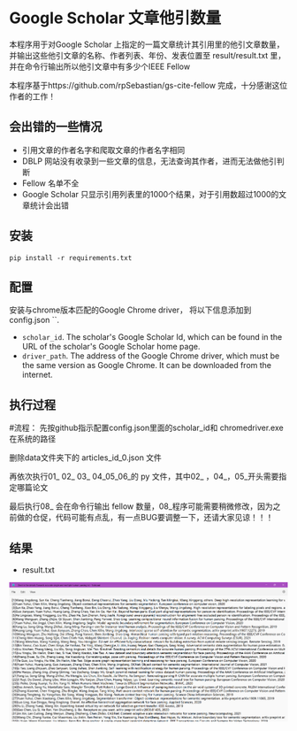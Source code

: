 # Google Scholar 文章他引数量

本程序用于对Google Scholar 上指定的一篇文章统计其引用里的他引文章数量，并输出这些他引文章的名称、作者列表、年份、发表位置至 result/result.txt 里，并在命令行输出所以他引文章中有多少个IEEE Fellow

本程序基于https://github.com/rpSebastian/gs-cite-fellow 完成，十分感谢这位作者的工作！

## 会出错的一些情况

* 引用文章的作者名字和爬取文章的作者名字相同
* DBLP 网站没有收录到一些文章的信息，无法查询其作者，进而无法做他引判断
* Fellow 名单不全
* Google Scholar 只显示引用列表里的1000个结果，对于引用数超过1000的文章统计会出错

## 安装

```
pip install -r requirements.txt
```

## 配置

安装与chrome版本匹配的Google Chrome driver， 将以下信息添加到 config.json ``.

* ``scholar_id``. The scholar's Google Scholar Id, which can be found in the URL of the scholar's Google Scholar home page.
* ``driver_path``. The address of the Google Chrome driver, which must be the same version as Google Chrome. It can be downloaded from the internet.

## 执行过程

#流程：  先按github指示配置config.json里面的scholar_id和 chromedriver.exe在系统的路径

删除data文件夹下的 articles_id_0.json 文件

再依次执行01_ 02_ 03_ 04_05_06_的 py 文件，其中02_ ，04_，05_开头需要指定哪篇论文

最后执行08_ 会在命令行输出 fellow 数量，08_程序可能需要稍微修改，因为之前做的仓促，代码可能有点乱，有一点BUG要调整一下，还请大家见谅！！！

## 结果

* result.txt

![](figures/result.png)

